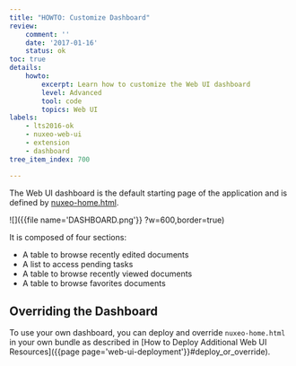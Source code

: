 ```yaml
---
title: "HOWTO: Customize Dashboard"
review:
    comment: ''
    date: '2017-01-16'
    status: ok
toc: true
details:
    howto:
        excerpt: Learn how to customize the Web UI dashboard
        level: Advanced
        tool: code
        topics: Web UI
labels:
    - lts2016-ok
    - nuxeo-web-ui
    - extension
    - dashboard
tree_item_index: 700

---
```


The Web UI dashboard is the default starting page of the application and is defined by [nuxeo-home.html](https://github.com/nuxeo/nuxeo-web-ui/blob/1.0/elements/nuxeo-home.html).

![]({{file name='DASHBOARD.png'}} ?w=600,border=true)

It is composed of four sections:
 - A table to browse recently edited documents
 - A list to access pending tasks
 - A table to browse recently viewed documents
 - A table to browse favorites documents

## Overriding the Dashboard

To use your own dashboard, you can deploy and override `nuxeo-home.html` in your own bundle as described in [How to Deploy Additional Web UI Resources]({{page page='web-ui-deployment'}}#deploy_or_override).
